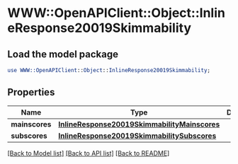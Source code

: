 # WWW::OpenAPIClient::Object::InlineResponse20019Skimmability

## Load the model package
```perl
use WWW::OpenAPIClient::Object::InlineResponse20019Skimmability;
```

## Properties
Name | Type | Description | Notes
------------ | ------------- | ------------- | -------------
**mainscores** | [**InlineResponse20019SkimmabilityMainscores**](InlineResponse20019SkimmabilityMainscores.md) |  | [optional] 
**subscores** | [**InlineResponse20019SkimmabilitySubscores**](InlineResponse20019SkimmabilitySubscores.md) |  | [optional] 

[[Back to Model list]](../README.md#documentation-for-models) [[Back to API list]](../README.md#documentation-for-api-endpoints) [[Back to README]](../README.md)


